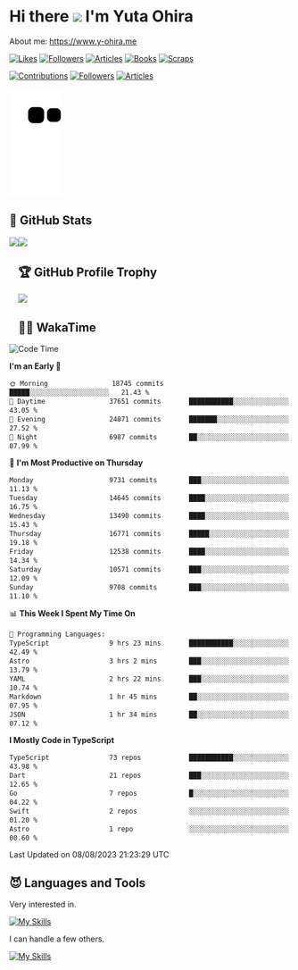 # Hi there <img width="35" src="https://user-images.githubusercontent.com/50891407/148686885-0fefeb76-4cf6-473a-9e3e-889ce5513450.gif" /> I'm Yuta Ohira

About me: https://www.y-ohira.me

[![Likes](https://badgen.org/img/zenn/alesion/likes?style=for-the-badge)](https://zenn.dev/alesion)
[![Followers](https://badgen.org/img/zenn/alesion/followers?style=for-the-badge)](https://zenn.dev/alesion)
[![Articles](https://badgen.org/img/zenn/alesion/articles?style=for-the-badge)](https://zenn.dev/alesion)
[![Books](https://badgen.org/img/zenn/alesion/books?style=for-the-badge)](https://zenn.dev/alesion?tab=books)
[![Scraps](https://badgen.org/img/zenn/alesion/scraps?style=for-the-badge)](https://zenn.dev/alesion?tab=scraps)

[![Contributions](https://badgen.org/img/qiita/alesion30/contributions?style=for-the-badge)](https://qiita.com/alesion30)
[![Followers](https://badgen.org/img/qiita/alesion30/followers?style=for-the-badge)](https://qiita.com/alesion30)
[![Articles](https://badgen.org/img/qiita/alesion30/articles?style=for-the-badge)](https://qiita.com/alesion30)

<!-- <p align="left"> -->
  <!-- GitHub -->
<!--   <a href="https://github.com/alesion30/alesion30/">
    <img src="https://komarev.com/ghpvc/?username=alesion30" alt="alesion30" />
  </a>
  <a href="https://github.com/alesion30">
    <img height="20" src="https://img.shields.io/github/followers/alesion30?label=follow&logo=github&style=flat" />
  </a> -->
  <!-- Zenn -->
<!--   <a href="https://zenn.dev/alesion">
    <img src="https://zenn.badge.nikaera.com/s/alesion/likes?style=flat" alt="alesion likes" />
  </a>
  <a href="https://zenn.dev/alesion/articles">
    <img src="https://zenn.badge.nikaera.com/s/alesion/articles?style=flat" alt="alesion articles" />
  </a>
  <a href="https://zenn.dev/alesion/followers">
    <img src="https://zenn.badge.nikaera.com/s/alesion/followers?style=flat" alt="alesion followers" />
  </a>
  <a href="https://zenn.dev/alesion/books">
    <img src="https://zenn.badge.nikaera.com/s/alesion/books?style=flat" alt="alesion books" />
  </a>
  <a href="https://zenn.dev/alesion/scraps">
    <img src="https://zenn.badge.nikaera.com/s/alesion/scraps?style=flat" alt="alesion scraps" />
  </a> -->
  <!-- qiita -->
<!--   <a href="http://qiita.com/Alesion30">
    <img height="20" src="https://qiita-badge.apiapi.app/s/Alesion30/posts.svg" />
  </a>
    <img height="20" src="https://qiita-badge.apiapi.app/s/Alesion30/contributions.svg" />
  </a> -->
<!-- </p> -->


<!-- ## 🐍 Contribution -->

<img src="https://github.com/Alesion30/Alesion30/blob/output/github-contribution-grid-snake.svg" alt="GitHub Snake dark" />


## 💎 GitHub Stats

<div>
  <img height="170" align="left" src="https://github-readme-stats.vercel.app/api?username=Alesion30&count_private=true&show_icons=true&title_color=81A1C1&text_color=ECEFF4&bg_color=2E3440&icon_color=D8DEE9&border_radius=10" />
  <img height="170" src="https://github-readme-stats.vercel.app/api/top-langs/?username=Alesion30&langs_count=8&layout=compact&title_color=81A1C1&text_color=ECEFF4&bg_color=2E3440&icon_color=D8DEE9&border_radius=10" />
</div>


## 🏆 GitHub Profile Trophy

<img width="800" src="https://github-profile-trophy.vercel.app/?username=Alesion30&theme=nord&no-frame=true"/>


## 🧑‍💻 WakaTime

<!--START_SECTION:waka-->
![Code Time](http://img.shields.io/badge/Code%20Time-2%2C318%20hrs%2040%20mins-blue)

**I'm an Early 🐤** 

```text
🌞 Morning                18745 commits       █████░░░░░░░░░░░░░░░░░░░░   21.43 % 
🌆 Daytime                37651 commits       ███████████░░░░░░░░░░░░░░   43.05 % 
🌃 Evening                24071 commits       ███████░░░░░░░░░░░░░░░░░░   27.52 % 
🌙 Night                  6987 commits        ██░░░░░░░░░░░░░░░░░░░░░░░   07.99 % 
```
📅 **I'm Most Productive on Thursday** 

```text
Monday                   9731 commits        ███░░░░░░░░░░░░░░░░░░░░░░   11.13 % 
Tuesday                  14645 commits       ████░░░░░░░░░░░░░░░░░░░░░   16.75 % 
Wednesday                13490 commits       ████░░░░░░░░░░░░░░░░░░░░░   15.43 % 
Thursday                 16771 commits       █████░░░░░░░░░░░░░░░░░░░░   19.18 % 
Friday                   12538 commits       ████░░░░░░░░░░░░░░░░░░░░░   14.34 % 
Saturday                 10571 commits       ███░░░░░░░░░░░░░░░░░░░░░░   12.09 % 
Sunday                   9708 commits        ███░░░░░░░░░░░░░░░░░░░░░░   11.10 % 
```


📊 **This Week I Spent My Time On** 

```text
💬 Programming Languages: 
TypeScript               9 hrs 23 mins       ███████████░░░░░░░░░░░░░░   42.49 % 
Astro                    3 hrs 2 mins        ███░░░░░░░░░░░░░░░░░░░░░░   13.79 % 
YAML                     2 hrs 22 mins       ███░░░░░░░░░░░░░░░░░░░░░░   10.74 % 
Markdown                 1 hr 45 mins        ██░░░░░░░░░░░░░░░░░░░░░░░   07.95 % 
JSON                     1 hr 34 mins        ██░░░░░░░░░░░░░░░░░░░░░░░   07.12 % 
```

**I Mostly Code in TypeScript** 

```text
TypeScript               73 repos            ███████████░░░░░░░░░░░░░░   43.98 % 
Dart                     21 repos            ███░░░░░░░░░░░░░░░░░░░░░░   12.65 % 
Go                       7 repos             █░░░░░░░░░░░░░░░░░░░░░░░░   04.22 % 
Swift                    2 repos             ░░░░░░░░░░░░░░░░░░░░░░░░░   01.20 % 
Astro                    1 repo              ░░░░░░░░░░░░░░░░░░░░░░░░░   00.60 % 
```




 Last Updated on 08/08/2023 21:23:29 UTC
<!--END_SECTION:waka-->


## 😈 Languages and Tools

Very interested in.

[![My Skills](https://skillicons.dev/icons?i=react,nextjs,typescript,flutter,firebase)](https://skillicons.dev)

I can handle a few others.

[![My Skills](https://skillicons.dev/icons?i=javascript,vue,nuxt,redux,electron,express,nodejs,deno,dart,python,flask,php,laravel,wordpress,go,rust,html,css,sass,tailwind,bootstrap,webpack,supabase,aws,dynamodb,mysql,figma,xd,vscode,latex)](https://skillicons.dev)
